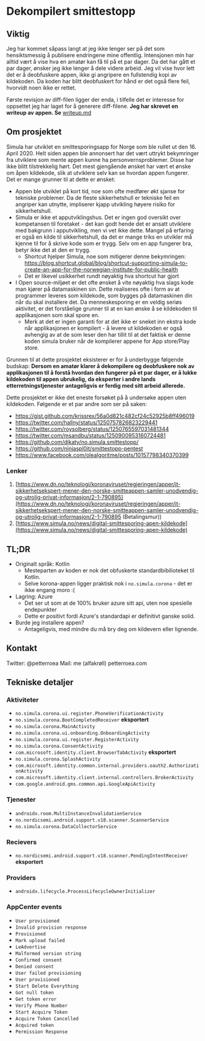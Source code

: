 # Dekompilert smittestopp

## Viktig

Jeg har kommet såpass langt at jeg ikke lenger ser på det som hensiktsmessig å publisere endringene mine offentlig. Intensjonen min har alltid vært å vise hva en amatør kan få til på et par dager. Da det har gått et par dager, ønsker jeg ikke lenger å dele videre arbeid. Jeg vil vise hvor lett det er å deobfuskere appen, ikke gi angripere en fullstendig kopi av kildekoden. Da koden har blitt deobfuskert for hånd er det også flere feil, hvorvidt noen ikke er rettet.

Første revisjon av diff-filen ligger der enda, i tilfelle det er interesse for oppsettet jeg har laget for å generere diff-filene. **Jeg har skrevet en writeup av appen. Se** [writeup.md](writeup.md)

## Om prosjektet

Simula har utviklet en smittesporingsapp for Norge som ble rullet ut den 16. April 2020. Helt siden appen ble annonsert har det vært uttrykt bekymringer fra utviklere som mente appen kunne ha personvernsproblemer. Disse har ikke blitt tilstrekkelig hørt. Det mest gjengående ønsket har vært et ønske om åpen kildekode, slik at utviklere selv kan se hvordan appen fungerer. Det er mange grunner til at dette er ønsket:

 * Appen ble utviklet på kort tid, noe som ofte medfører økt sjanse for tekniske problemer. Da de fleste sikkerhetshull er tekniske feil en angriper kan utnytte, impliserer kjapp utvikling høyere risiko for sikkerhetshull.
 * Simula er ikke et apputviklingshus. Det er ingen god oversikt over kompetansen til foretaket - det kan godt hende det er ansatt utviklere med bakgrunn i apputvikling, men vi vet ikke dette. Mangel på erfaring er også en kilde til sikkerhetshull, da det er mange triks en utvikler må kjenne til for å skrive kode som er trygg. Selv om en app fungerer bra, betyr ikke det at den er trygg.
   - Shortcut hjelper Simula, noe som mitigerer denne bekymringen: https://blog.shortcut.global/blog/shortcut-supporting-simula-to-create-an-app-for-the-norwegian-institute-for-public-health
   - Det er likevel usikkerhet rundt nøyaktig hva shortcut har gjort
 * I Open source-miljøet er det ofte ønsket å vite nøyaktig hva slags kode man kjører på datamaskinen sin. Dette realiseres ofte i form av at programmer leveres som kildekode, som bygges på datamaskinen din når du skal installere det. Da menneskesporing er en veldig seriøs aktivitet, er det forståelige grunner til at en kan ønske å se kildekoden til applikasjonen som skal spore en.
   - Merk at det er ingen garanti for at det ikke er sneket inn ekstra kode når applikasjonen er kompilert - å levere ut kildekoden er også avhengig av at de som leser den har tillit til at det faktisk er denne koden simula bruker når de kompilerer appene for App store/Play store.

Grunnen til at dette prosjektet eksisterer er for å underbygge følgende budskap: **Dersom en amatør klarer å dekompilere og deobfuskere nok av applikasjonen til å forstå hvordan den fungerer på et par dager, er å lukke kildekoden til appen ubrukelig, da eksperter i andre lands etterretningstjenester antageligvis er ferdig med sitt arbeid allerede.**

Dette prosjektet er ikke det eneste forsøket på å undersøke appen uten kildekoden. Følgende er et par andre som ser på saken:

 * https://gist.github.com/krissrex/56a0d821c482cf24c52925b8ff496019
 * https://twitter.com/hallny/status/1250757826823229441
 * https://twitter.com/roysolberg/status/1250765597031481344
 * https://twitter.com/msandbu/status/1250900953160724481
 * https://github.com/djkaty/no.simula.smittestopp/
 * https://github.com/ninjaspl0it/smittestopp-pentest
 * https://www.facebook.com/olealgoritme/posts/10157798340370399


### Lenker
 
1. [https://www.dn.no/teknologi/koronaviruset/regjeringen/apper/it-sikkerhetsekspert-mener-den-norske-smitteappen-samler-unodvendig-og-utrolig-privat-informasjon/2-1-790895](https://www.dn.no/teknologi/koronaviruset/regjeringen/apper/it-sikkerhetsekspert-mener-den-norske-smitteappen-samler-unodvendig-og-utrolig-privat-informasjon/2-1-790895 (Betalingsmur))
2. [https://www.simula.no/news/digital-smittesporing-apen-kildekode](https://www.simula.no/news/digital-smittesporing-apen-kildekode)

## TL;DR

 * Originalt språk: Kotlin
   - Mesteparten av koden er nok det obfuskerte standardbibilioteket til Kotlin.
   - Selve korona-appen ligger praktisk nok i `no.simula.corona` - det er ikke engang moro :(
 * Lagring: Azure
   - Det ser ut som at de 100% bruker azure sitt api, uten noe spesielle endepunkter
   - Dette er positivt fordi Azure's standardapi er definitivt ganske solid.
 * Burde jeg installere appen?
   - Antageligvis, med mindre du må bry deg om kildevern eller lignende.

## Kontakt

Twitter: @petterroea
Mail: me (alfakrøll) petterroea.com

## Tekniske detaljer

### Aktiviteter

 * `no.simula.corona.ui.register.PhoneVerificationActivity`
 * `no.simula.corona.BootCompletedReceiver` **eksportert** 
 * `no.simula.corona.MainActivity`
 * `no.simula.corona.ui.onboarding.OnboardingActivity`
 * `no.simula.corona.ui.register.RegisterActivity`
 * `no.simula.corona.ConsentActivity`
 * `com.microsoft.identity.client.BrowserTabActivity` **eksportert**
 * `no.simula.corona.SplashActivity`
 * `com.microsoft.identity.common.internal.providers.oauth2.AuthorizationActivity`
 * `com.microsoft.identity.client.internal.controllers.BrokerActivity`
 * `com.google.android.gms.common.api.GoogleApiActivity`


### Tjenester

 * `androidx.room.MultiInstanceInvalidationService`
 * `no.nordicsemi.android.support.v18.scanner.ScannerService`
 * `no.simula.corona.DataCollectorService`

### Recievers

 * `no.nordicsemi.android.support.v18.scanner.PendingIntentReceiver` **eksportert**

### Providers

 * `androidx.lifecycle.ProcessLifecycleOwnerInitializer`

### AppCenter events

 * `User provisioned`
 * `Invalid provision response`
 * `Provisioned`
 * `Mark upload failed`
 * `LeAdvertise`
 * `Malformed version string`
 * `Confirmed consent`
 * `Denied consent`
 * `User failed provisioning`
 * `User provisioned`
 * `Start Delete Everything`
 * `Got null token`
 * `Get token error`
 * `Verify Phone Number`
 * `Start Acquire Token`
 * `Acquire Token Cancelled`
 * `Acquired token`
 * `Permission Response`

